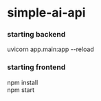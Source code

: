 # simple-ai-api

### starting backend
uvicorn app.main:app --reload 

### starting frontend
npm install \
npm start
